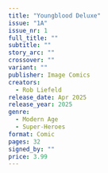 ```yaml
---
title: "Youngblood Deluxe"
issue: "1A"
issue_nr: 1
full_title: ""
subtitle: ""
story_arc: ""
crossover: ""
variant: ""
publisher: Image Comics
creators:
  - Rob Liefeld
release_date: Apr 2025
release_year: 2025
genre:
  - Modern Age
  - Super-Heroes
format: Comic
pages: 32
signed_by: ""
price: 3.99
---
```

